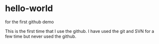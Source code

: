 # hello-world
for the first github demo

This is the first time that I use the github.
I have used the git and SVN for a few time but never used the github.
